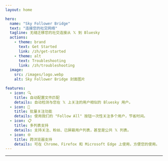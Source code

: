 ```yaml
---
layout: home

hero:
  name: "Sky Follower Bridge"
  text: "连接您的社交网络"
  tagline: 无缝迁移您的社交连接从 𝕏 到 Bluesky
  actions:
    - theme: brand
      text: Get Started
      link: /zh/get-started
    - theme: alt
      text: Troubleshooting
      link: /zh/troubleshooting
  image:
    src: /images/logo.webp
    alt: Sky Follower Bridge 封面图片

features:
  - icon: 🔍
    title: 自动配置文件匹配
    details: 自动检测与您在 𝕏 上关注的用户相似的 Bluesky 用户。
  - icon: 🚀
    title: 批量关注功能
    details: 使用我们的 "Follow All" 按钮一次性关注多个用户，节省时间。
  - icon: 📋
    title: 多列表支持
    details: 支持关注、粉丝、已屏蔽用户列表，甚至是公共 𝕏 列表。
  - icon: 🌐
    title: 跨浏览器支持
    details: 可在 Chrome、Firefox 和 Microsoft Edge 上使用，方便您的使用。
---
```


---

<Voices
  title="大家在说什么..."
  moreLabel="更多"
/>
